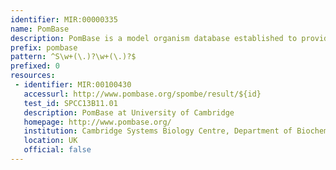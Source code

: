 ```yaml
---
identifier: MIR:00000335
name: PomBase
description: PomBase is a model organism database established to provide access to molecular data and biological information for the fission yeast Schizosaccharomyces pombe. It encompasses annotation of genomic sequence and features, comprehensive manual literature curation and genome-wide data sets.
prefix: pombase
pattern: ^S\w+(\.)?\w+(\.)?$
prefixed: 0
resources:
 - identifier: MIR:00100430
   accessurl: http://www.pombase.org/spombe/result/${id}
   test_id: SPCC13B11.01
   description: PomBase at University of Cambridge
   homepage: http://www.pombase.org/
   institution: Cambridge Systems Biology Centre, Department of Biochemistry, University of Cambridge
   location: UK
   official: false
---
```

